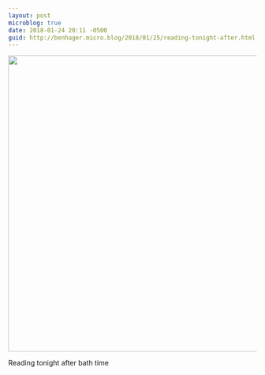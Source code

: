```yaml
---
layout: post
microblog: true
date: 2018-01-24 20:11 -0500
guid: http://benhager.micro.blog/2018/01/25/reading-tonight-after.html
---
```




<img src="http://hager.blog/uploads/2018/ecc0f7db85.jpg" width="600" height="600" style="height: auto;" />

Reading tonight after bath time


